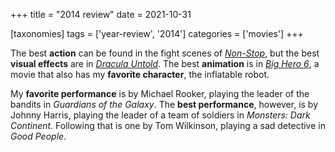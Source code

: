 +++
title = "2014 review"
date = 2021-10-31

[taxonomies]
tags = ['year-review', '2014']
categories = ['movies']
+++

The best **action** can be found in the fight scenes of *[Non-Stop]*, but
the best **visual effects** are in *[Dracula Untold]*. The best
**animation** is in *[Big Hero 6]*, a movie that also has my **favorite
character**, the inflatable robot.

My **favorite performance** is by Michael Rooker,
playing the leader of the bandits in *Guardians of the Galaxy*.
The **best performance**, however, is by Johnny Harris,
playing the leader of a team of soldiers in *Monsters: Dark Continent*.
Following that is one by Tom Wilkinson, playing a sad detective in *Good People*.

[Non-Stop]: @/non-stop.md
[Dracula Untold]: @/dracula-untold.md
[Big Hero 6]: @/big-hero-6.md
